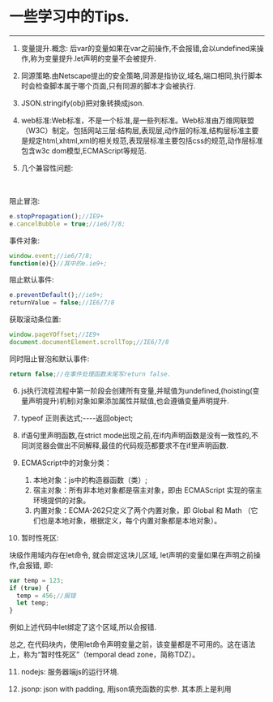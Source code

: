 # **一些学习中的Tips.**

---

1. 变量提升.概念: 后var的变量如果在var之前操作,不会报错,会以undefined来操作,称为变量提升.let声明的变量不会被提升.

2. 同源策略.由Netscape提出的安全策略,同源是指协议,域名,端口相同,执行脚本时会检查脚本属于哪个页面,只有同源的脚本才会被执行.

3. JSON.stringify(obj)把对象转换成json.

4. web标准:Web标准，不是一个标准,是一些列标准。Web标准由万维网联盟（W3C）制定。包括网站三层:结构层,表现层,动作层的标准,结构层标准主要是规定html,xhtml,xml的相关规范,表现层标准主要包括css的规范,动作层标准包含w3c dom模型,ECMAScript等规范.

5. 几个兼容性问题:

  ​

  阻止冒泡:

  ```javascript
  e.stopPropagation();//IE9+
  e.cancelBubble = true;//ie6/7/8;
  ```
  事件对象:

  ```javascript
  window.event;//ie6/7/8;
  function(e){}//其中的e.ie9+;
  ```
  阻止默认事件:

  ```javascript
  e.preventDefault();//ie9+;
  returnValue = false;//IE6/7/8
  ```
  获取滚动条位置:

  ```javascript
  window.pageYOffset;//IE9+
  document.documentElement.scrollTop;//IE6/7/8
  ```

  同时阻止冒泡和默认事件:

  ```javascript
  return false;//在事件处理函数末尾写return false.
  ```

6. js执行流程流程中第一阶段会创建所有变量,并赋值为undefined,(hoisting(变量声明提升)机制)对象如果添加属性并赋值,也会遵循变量声明提升.

7. typeof 正则表达式;----返回object;

8. if语句里声明函数,在strict mode出现之前,在if内声明函数是没有一致性的,不同浏览器会做出不同解释,最佳的代码规范都要求不在if里声明函数.

9. ECMAScript中的对象分类：

   1. 本地对象：js中的构造器函数（类）;
   2. 宿主对象：所有非本地对象都是宿主对象，即由 ECMAScript 实现的宿主环境提供的对象。
   3. 内置对象：ECMA-262只定义了两个内置对象，即 Global 和 Math （它们也是本地对象，根据定义，每个内置对象都是本地对象）。

10. 暂时性死区:

  块级作用域内存在let命令, 就会绑定这块儿区域, let声明的变量如果在声明之前操作,会报错, 即:

  ```javascript
  var temp = 123;
  if (true) {
    temp = 456;//报错
    let temp;
  }
  ```

  例如上述代码中let绑定了这个区域,所以会报错.

  总之, 在代码块内，使用let命令声明变量之前，该变量都是不可用的。这在语法上，称为“暂时性死区”（temporal dead zone，简称TDZ）。

11. nodejs: 服务器端js的运行环境.

12. jsonp: json with padding, 用json填充函数的实参. 其本质上是利用<script> 标签的src属性可以跨域的原理来实现跨域.

13. 原型链: 一条由__proto__串起来,直到 Object().prototype.__proto__为null的链, 称为原型链.

14. 由于Function的特殊性，它“自己构造自己”。

    ```javascript
    Function.__proto__ === Function.prototype //true
    ```

15. 冻结的对象: 

    ```javascript
    const foo = Object.freeze({});
    //常规模式给foo对象添加属性不起作用;
    //严格模式给foo添加属性报错;
    foo.prop = 111;//报错
    ```

    常量foo指向一个冻结的对象，所以添加新属性不起作用，严格模式时还会报错。

    出了将对象本身冻结, 对象的属性也应该被冻结:

    ```javascript
    var oFree = (obj) {
      Object.freeze(obj);
      Object.keys(obj).forEach( (key, value) => {
        if( typeof obj[key] === 'object' ) {
          oFree(obj[key]);
        }
      });
    };
    ```

16. let 声明的变量不属于全局变量:

    ```javascript
    var a = 1;
    window.a // 1
    //===============
    let a = 1;
    window.a //undefined
    ```

17. 解构赋值中, 实际上只要等号左右两边结构相同就会赋值成功. 不成功的变量就会是undefined:

    ```javascript
    let [foo, [[bar], baz]] = [1, [[2], 3]];
    foo // 1
    bar // 2
    baz // 3
    //==============================================
    let [x, y, ...z] = ['a'];
    x // "a"
    y // undefined
    z // []
    ```

18. 为什么扩展js内置对象不是一个好的做法：

    由于扩展内置对象会有种种不确定性, 不保证JavaScript后续会原生支持扩展的方法, 一旦支持, 就会跟自己扩展的起冲突.导致代码崩溃.

19. jQuery自定义插件的方法: 

    ```javascript

    1.
    jQuery.fn.extend({
        "exFn": function(){alert('jquery对象扩展插件')}
    });
    2.
    jQuery.extend({
        "exFn": function(){alert('jquery核心对象方法')}
    });
    ```

20. ES6的对象的解构赋值与数组解构赋值的区别: 

    数组解构赋值是根据元素位置赋值, 由于对象是无序的属性值对, 所以解构赋值时需要注意, 同名的属性才会被赋值成功(根据对象的属性名来赋对应的值).

21. a标记的target属性: 

    1. _blank :在新窗口打开链接
    2. _self: 在当前窗开打开链接
    3. _top: 在最顶级的窗口打开链接
    4. _parent: 在父窗口打开链接

22. [数组排序:](https://github.com/haolic/Tips-lecture/tree/master/example/%E6%95%B0%E7%BB%84%E6%8E%92%E5%BA%8F) 

    1. [sort()方法](https://github.com/haolic/Tips-lecture/blob/master/example/%E6%95%B0%E7%BB%84%E6%8E%92%E5%BA%8F/sort()%E6%8E%92%E5%BA%8F.html)
    2. [二分法](https://github.com/haolic/Tips-lecture/blob/master/example/%E6%95%B0%E7%BB%84%E6%8E%92%E5%BA%8F/%E4%BA%8C%E5%88%86%E6%B3%95%E6%8E%92%E5%BA%8F.html)
    3. [选择排序](https://github.com/haolic/Tips-lecture/blob/master/example/%E6%95%B0%E7%BB%84%E6%8E%92%E5%BA%8F/%E9%80%89%E6%8B%A9%E6%8E%92%E5%BA%8F.html)
    4. [冒泡排序](https://github.com/haolic/Tips-lecture/blob/master/example/%E6%95%B0%E7%BB%84%E6%8E%92%E5%BA%8F/%E5%86%92%E6%B3%A1%E6%8E%92%E5%BA%8F.html)

23. [数组去重: 6种方法.](https://github.com/haolic/Tips-lecture/tree/master/example/%E6%95%B0%E7%BB%84%E5%8E%BB%E9%87%8D)

24. angular中ng-repeat指令:

    ```javascript
    <ul>
      <li ng-repeat="(index, value) in array">
      	//index为下标.
        //value为数组元素.
      </li>
    </ul>
    ```

    ​

25. ng-model指令详解:

    1. ```javascript
       //对于input:text, ng-model绑定的值为元素的value.
       <input type="text" ng-model="value">
       //此处的"value"是domElement.value.
       ```

    2. ```javascript
       //对于input:password, ng-model绑定的值为元素的value.
       <input type="password" ng-model="value">
       //此处的"value"是domElement.value.
       ```

    3. ```javascript
       //对于textarea, ng-model绑定的值为元素的value.
       <textarea ng-model="value"></textarea>
       //此处的"value"是domElement.value.
       ```

    4. ```javascript
       //*此条完整性有待完善.
       //对于input:checkbox/radio, ng-model绑定的值为元素的checked的值(true/false).
       <input type="checkbox" ng-model="checked">
       <input type="radio" ng-model="checked">
       //此处的"checked"是domElement.checked.
       ```

26. Vue2中v-model的.lazy修饰符, 是使得input的输入内容在失去焦点时响应数据变化.

27. DOM节点操作:

    1. 创建节点:

       ```javascript
       document.createElement(nodeName);
       ```

    2. 在某个节点前插入节点:

       ```javascript
       document.insertBefore(newNode, oldNode);
       ```

    3. 复制(clone)节点:

       ```javascript
       cloneNode(true | false);
       ```

    4. 删除节点: 

       ```javascript
       parentNode.removeChild(node);
       ```

       ​

28. ajax中阻止缓存: 

    1. jquery中cache: false
    2. 在URL参数后加上 "?timestamp=" + new Date().getTime();

29. src和href的区别: src是加载静态资源比如加载图片、加载js, href是超链接的写法,一般用来给某标记或文字设置超链接. 浏览器解析到src时,会暂停其他资源下载,直到将该资源加载-编译-执行完毕.浏览器解析到href会不停止对当前文档的处理,并行下载资源.

30. 事件委派(委托)的实现原理: 通过给父元素添加事件, 通过事件冒泡并且通过event.target来获取实际想要触发事件的对象来实现委派.

31. GET和POST区别：

    1. GET是和请求头一起发送数据, 大小有限制, 但是速度快；
    2. POST是和请求体（正文）一起发送，大小没有限制。

---

以后会不定期更新.哈哈哈 .